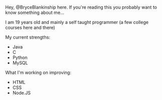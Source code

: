 Hey, @BryceBlankinship here.
If you're reading this you probably want to know something about me...

I am 19 years old and mainly a self taught programmer (a few college courses here and there)

My current strengths:
- Java
- C
- Python
- MySQL

What I'm working on improving:
- HTML
- CSS
- Node.JS

